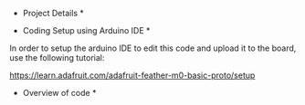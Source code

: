 * Project Details *

* Coding Setup using Arduino IDE *

In order to setup the arduino IDE to edit this code and upload it to the board, use the following tutorial:

https://learn.adafruit.com/adafruit-feather-m0-basic-proto/setup


* Overview of code *